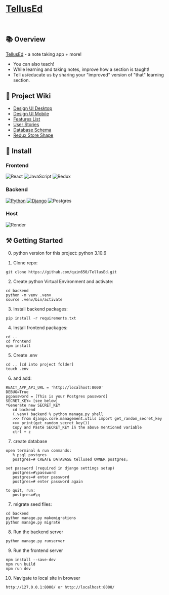 # [TellusEd](https://tellused.com/)

<br>

## 📚 Overview

[TellusEd](https://tellused.com/) - a note taking app + more! <br />

- You can also teach!<br />
- While learning and taking notes, improve how a section is taught!<br />
- Tell us/educate us by sharing your "improved" version of "that" learning section.<br />

## 📔 Project Wiki

- [Design UI Desktop](https://github.com/quin650/TellusEd/wiki/Design-UI--Desktop)
- [Design UI Mobile](https://github.com/quin650/TellusEd/wiki/Design-UI--Mobile)
- [Features List](https://github.com/quin650/TellusEd/wiki/Features-List)
- [User Stories](https://github.com/quin650/TellusEd/wiki/User-Stories)
- [Database Schema](https://github.com/quin650/TellusEd/wiki/Database-Schema)
- [Redux Store Shape](https://github.com/quin650/TellusEd/wiki/Redux-Toolkit-Store)

## 💾 Install

### Frontend

![React](https://img.shields.io/badge/react-%2320232a.svg?logo=react&style=flat&logoColor=%2361DAFB)
![JavaScript](https://img.shields.io/badge/javascript-%23323330.svg?logo=javascript&style=flat&logoColor=%23F7DF1E)
![Redux](https://img.shields.io/badge/redux-%23593d88.svg?logo=redux&style=flat&logoColor=white)

### Backend

[![Python](https://img.shields.io/badge/-Python-F9DC3E.svg?logo=python&style=flat)](https://www.python.org/)
[![Django](https://img.shields.io/badge/-Django-092E20.svg?logo=django&style=flat)](https://www.djangoproject.com/)
![Postgres](https://img.shields.io/badge/postgres-%23316192.svg?logo=postgresql&style=flat&logoColor=white)

### Host

![Render](https://img.shields.io/badge/render-%4351e8.svg?logo=sqlite&style=flat&logoColor=white)

## ⚒️ Getting Started

0. python version for this project:
   python 3.10.6

1. Clone repo:

```
git clone https://github.com/quin650/TellusEd.git
```

2. Create python Virtual Environment and activate:

```
cd backend
python -m venv .venv
source .venv/bin/activate
```

3. Install backend packages:

```
pip install -r requirements.txt
```

4. Install frontend packages:

```
cd ..
cd frontend
npm install
```

5. Create .env

```
cd .. [cd into project folder]
touch .env
```

6. and add:

```
REACT_APP_API_URL = 'http://localhost:8000'
DEBUG=True
pgpassword = [This is your Postgres password]
SECRET_KEY= [see below]
*Generate new SECRET_KEY
   cd backend
   (.venv) backend % python manage.py shell
   >>> from django.core.management.utils import get_random_secret_key
   >>> print(get_random_secret_key())
   Copy and Paste SECRET_KEY in the above mentioned variable
   ctrl + z
```

7. create database

```
open terminal & run commands:
   % psql postgres
   postgres=# CREATE DATABASE tellused OWNER postgres;

set password (required in django settings setup)
   postgres=#\password
   postgres=# enter password
   postgres=# enter password again

to quit, run:
   postgres=#\q
```

7. migrate seed files:

```
cd backend
python manage.py makemigrations
python manage.py migrate
```

8. Run the backend server

```
python manage.py runserver
```

9. Run the frontend server

```
npm install --save-dev
npm run build
npm run dev
```

10. Navigate to local site in browser

```
http://127.0.0.1:8000/ or http://localhost:8000/
```
